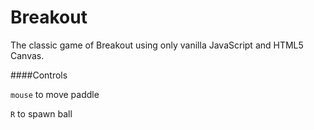 # Breakout

The classic game of Breakout using only vanilla JavaScript and HTML5 Canvas.

####Controls

`mouse` to move paddle

`R` to spawn ball
